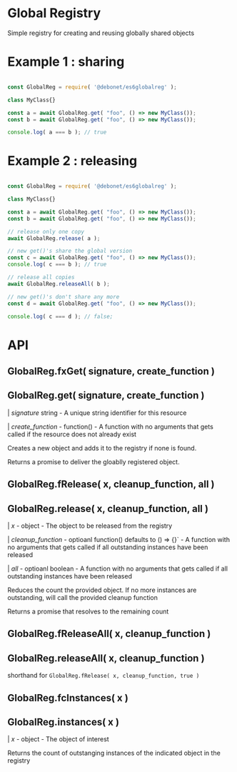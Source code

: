 # Global Registry

Simple registry for creating and reusing globally shared objects 


# Example 1 : sharing

```javascript

const GlobalReg = require( '@debonet/es6globalreg' );

class MyClass{}

const a = await GlobalReg.get( "foo", () => new MyClass());
const b = await GlobalReg.get( "foo", () => new MyClass());

console.log( a === b ); // true
```

# Example 2 : releasing

```javascript

const GlobalReg = require( '@debonet/es6globalreg' );

class MyClass{}

const a = await GlobalReg.get( "foo", () => new MyClass());
const b = await GlobalReg.get( "foo", () => new MyClass());

// release only one copy
await GlobalReg.release( a );

// new get()'s share the global version
const c = await GlobalReg.get( "foo", () => new MyClass());
console.log( c === b ); // true

// release all copies
await GlobalReg.releaseAll( b );

// new get()'s don't share any more
const d = await GlobalReg.get( "foo", () => new MyClass());

console.log( c === d ); // false;

```


# API

## GlobalReg.fxGet( signature, create_function ) 
## GlobalReg.get( signature, create_function ) 


| _*signature*_ string - A unique string identifier for this resource

| _*create_function*_ - function() - A function with no arguments that gets called if the resource does not already exist


Creates a new object and adds it to the registry if none is found. 

Returns a promise to deliver the gloablly registered object.


## GlobalReg.fRelease( x, cleanup_function, all ) 
## GlobalReg.release( x, cleanup_function, all ) 


| _*x*_ - object - The object to be released from the registry

| _*cleanup_function*_ - optioanl function() defaults to  () => {}` - A function with no arguments that gets called if all outstanding instances have been released

| _*all*_ - optioanl boolean - A function with no arguments that gets called if all outstanding instances have been released

Reduces the count the provided object. If no more instances are outstanding, will call the provided cleanup function

Returns a promise that resolves to the remaining count

## GlobalReg.fReleaseAll( x, cleanup_function ) 
## GlobalReg.releaseAll( x, cleanup_function ) 

shorthand for `GlobalReg.fRelease( x, cleanup_function, true )`


## GlobalReg.fcInstances( x )
## GlobalReg.instances( x )

| _*x*_ - object - The object of interest

Returns the count of outstanging instances of the indicated object in the registry

